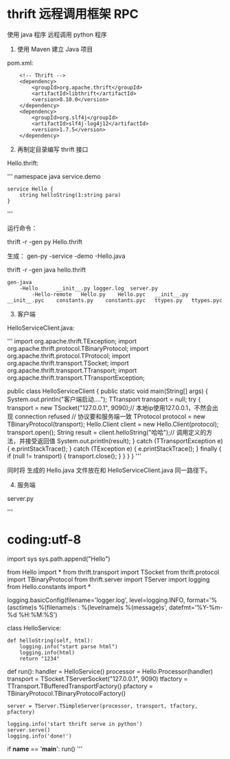 # thrift 远程调用框架 RPC 

使用 java 程序 远程调用 python 程序

1. 使用 Maven 建立 Java 项目 

pom.xml:

		<!-- Thrift -->
		<dependency>
			<groupId>org.apache.thrift</groupId>
			<artifactId>libthrift</artifactId>
			<version>0.10.0</version>
		</dependency>
		<dependency>
			<groupId>org.slf4j</groupId>
			<artifactId>slf4j-log4j12</artifactId>
			<version>1.7.5</version>
		</dependency>


2. 再制定目录编写 thrift 接口


Hello.thrift:

'''
    namespace java service.demo
  
    service Hello {
        string helloString(1:string para)
    }
'''

运行命令：

thrift -r -gen py Hello.thrift

生成：
	gen-py
		-service
			-demo
				-Hello.java

thrift -r -gen java hello.thrift

	gen-java
		-Hello		__init__.py	logger.log	server.py
			-Hello-remote	Hello.py	Hello.pyc	__init__.py	__init__.pyc	constants.py	constants.pyc	ttypes.py	ttypes.pyc



3. 客户端

HelloServiceClient.java:

'''
import org.apache.thrift.TException;
import org.apache.thrift.protocol.TBinaryProtocol;
import org.apache.thrift.protocol.TProtocol;
import org.apache.thrift.transport.TSocket;
import org.apache.thrift.transport.TTransport;
import org.apache.thrift.transport.TTransportException;

public class HelloServiceClient {
	public static void main(String[] args) {
        System.out.println("客户端启动....");
        TTransport transport = null;
        try {
            transport = new TSocket("127.0.0.1", 9090);// 本地ip使用127.0.0.1，不然会出现 connection refused
            // 协议要和服务端一致
            TProtocol protocol = new TBinaryProtocol(transport);
            Hello.Client client = new Hello.Client(protocol);
            transport.open();
            String result = client.helloString("哈哈");// 调用定义的方法，并接受返回值
            System.out.println(result);
        } catch (TTransportException e) {
            e.printStackTrace();
        } catch (TException e) {
            e.printStackTrace();
        } finally {
            if (null != transport) {
                transport.close();
            }
        }
    }
}
'''	

同时将 生成的 Hello.java 文件放在和 HelloServiceClient.java 同一路径下。

4. 服务端

server.py

'''
# coding:utf-8

import sys
sys.path.append("Hello")

from Hello import *
from thrift.transport import TSocket
from thrift.protocol import TBinaryProtocol
from thrift.server import TServer
import logging
from Hello.constants import *

logging.basicConfig(filename='logger.log', level=logging.INFO, format='%(asctime)s  %(filename)s : %(levelname)s  %(message)s', datefmt='%Y-%m-%d %H:%M:%S')


class HelloService:

    def helloString(self, html):
        logging.info("start parse html")
        logging.info(html)
        return "1234"

def run():
    handler = HelloService()
    processor = Hello.Processor(handler)
    transport = TSocket.TServerSocket("127.0.0.1", 9090)
    tfactory = TTransport.TBufferedTransportFactory()
    pfactory = TBinaryProtocol.TBinaryProtocolFactory()

    server = TServer.TSimpleServer(processor, transport, tfactory, pfactory)

    logging.info('start thrift serve in python')
    server.serve()
    logging.info('done!')

if __name__ == '__main__':
    run()
'''